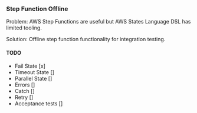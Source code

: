 ### Step Function Offline

Problem: AWS Step Functions are useful but AWS States Language DSL has limited tooling.

Solution: Offline step function functionality for integration testing.

#### TODO

- Fail State [x]
- Timeout State []
- Parallel State []
- Errors []
- Catch []
- Retry []
- Acceptance tests []

